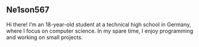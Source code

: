 ## Ne1son567 
Hi there! I’m an 18-year-old student at a technical high school in Germany, where I focus on computer science. In my spare time, I enjoy programming and working on small projects.
<!--
**Ne1son567/Ne1son567** is a ✨ _special_ ✨ repository because its `README.md` (this file) appears on your GitHub profile.


- 📫 How to reach me: 


